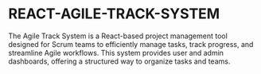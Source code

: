 # REACT-AGILE-TRACK-SYSTEM
The Agile Track System is a React-based project management tool designed for Scrum teams to efficiently manage tasks, track progress, and streamline Agile workflows. This system provides user and admin dashboards, offering a structured way to organize tasks and teams. 
